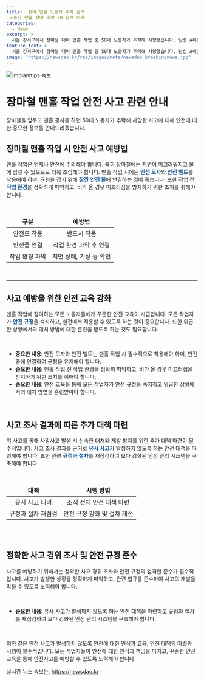 ```yaml
---
title:  장마 맨홀 노동자 추락 숨져
 노동자 맨홀 장마 추락 5m 숨져 아래
categories:
  - News
excerpt: >
  서울 강서구에서 장마철 대비 맨홀 작업 중 50대 노동자가 추락해 사망했습니다. 남성 A씨는 심정지 상태로 병원으로 옮겨졌지만 숨졌습니다. 사고 경위는 경찰이 조사 중이며, KBS뉴스에 제보할 수 있는 방법이 안내됐습니다. (150자)
feature_text: >
  서울 강서구에서 장마철 대비 맨홀 작업 중 50대 노동자가 추락해 사망했습니다. 남성 A씨는 심정지 상태로 병원으로 옮겨졌지만 숨졌습니다. 사고 경위는 경찰이 조사 중이며, KBS뉴스에 제보할 수 있는 방법이 안내됐습니다. (150자)
image: 'https://newsdao.kr/res/images/meta/newsdao_breakingnews.jpg'
---
```


<p><img src="https://newsdao.kr/res/images/meta/newsdao_breakingnews.jpg" alt="implanttips 속보" /></p>

<h1>장마철 맨홀 작업 안전 사고 관련 안내</h1>

<p data-ke-size="size16">장마철을 앞두고 맨홀 공사를 하던 50대 노동자가 추락해 사망한 사고에 대해 안전에 대한 중요한 정보를 안내드리겠습니다.</p>

<h2 data-ke-size="size26">장마철 맨홀 작업 시 안전 사고 예방법</h2>

<p data-ke-size="size16">맨홀 작업은 언제나 안전에 주의해야 합니다. 특히 장마철에는 지면이 미끄러워지고 물에 잠길 수 있으므로 더욱 조심해야 합니다. 맨홀 작업 시에는 <b><span style="color: #1a5490;">안전 모자</span></b>와 <b><span style="color: #1a5490;">안전 벨트</span></b>를 착용해야 하며, 균형을 잡기 위해 <b><span style="color: #1a5490;">잠깐 안전 줄</span></b>에 연결하는 것이 좋습니다. 또한 작업 전 <b><span style="color: #1a5490;">작업 환경</span></b>을 정확하게 파악하고, 비가 올 경우 미끄러짐을 방지하기 위한 조치를 취해야 합니다.</p>

<p data-ke-size="size16">&nbsp;</p>

<table>
    <thead>
        <tr>
            <td style="text-align: center;"><b>구분</b></td>
            <td style="text-align: center;"><b>예방법</b></td>
        </tr>
    </thead>
    <tbody>
        <tr>
            <td style="text-align: center;">안전모 착용</td>
            <td style="text-align: center;">반드시 착용</td>
        </tr>
        <tr>
            <td style="text-align: center;">안전줄 연결</td>
            <td style="text-align: center;">작업 환경 파악 후 연결</td>
        </tr>
        <tr>
            <td style="text-align: center;">작업 환경 파악</td>
            <td style="text-align: center;">지면 상태, 기상 등 확인</td>
        </tr>
    </tbody>
</table>

<p data-ke-size="size16">&nbsp;</p>

<hr>

<h2 data-ke-size="size26">사고 예방을 위한 안전 교육 강화</h2>

<p data-ke-size="size16">맨홀 작업에 참여하는 모든 노동자들에게 꾸준한 안전 교육이 시급합니다. 모든 작업자가 <b><span style="color: #1a5490;">안전 규정</span></b>을 숙지하고, 실전에서 적용할 수 있도록 하는 것이 중요합니다. 또한 위급한 상황에서의 대처 방법에 대한 훈련을 받도록 하는 것도 필요합니다.</p>

<p data-ke-size="size16">&nbsp;</p>

<ul>
    <li><b>중요한 내용</b>: 안전 모자와 안전 벨트는 맨홀 작업 시 필수적으로 착용해아 하며, 안전 줄에 연결하여 균형을 유지해야 합니다.</li>
    <li><b>중요한 내용</b>: 맨홀 작업 전 작업 환경을 정확히 파악하고, 비가 올 경우 미끄러짐을 방지하기 위한 조치를 취해야 합니다.</li>
    <li><b>중요한 내용</b>: 안전 교육을 통해 모든 작업자가 안전 규정을 숙지하고 위급한 상황에서의 대처 방법을 훈련받아야 합니다.</li>
</ul>

<p data-ke-size="size16">&nbsp;</p>

<h2 data-ke-size="size26">사고 조사 결과에 따른 추가 대책 마련</h2>

<p data-ke-size="size16">위 사고를 통해 사망사고 발생 시 신속한 대처와 재발 방지를 위한 추가 대책 마련이 필수적입니다. 사고 조사 결과를 근거로 <b><span style="color: #1a5490;">유사 사고</span></b>가 발생하지 않도록 하는 안전 대책을 마련해야 합니다. 또한 관련 <b><span style="color: #1a5490;">규정과 절차</span></b>를 재점검하여 보다 강화된 안전 관리 시스템을 구축해야 합니다.</p>

<p data-ke-size="size16">&nbsp;</p>

<table>
    <thead>
        <tr>
            <td style="text-align: center;"><b>대책</b></td>
            <td style="text-align: center;"><b>시행 방법</b></td>
        </tr>
    </thead>
    <tbody>
        <tr>
            <td style="text-align: center;">유사 사고 대비</td>
            <td style="text-align: center;">조직 전체 안전 대책 마련</td>
        </tr>
        <tr>
            <td style="text-align: center;">규정과 절차 재점검</td>
            <td style="text-align: center;">안전 규정 강화 및 절차 개선</td>
        </tr>
    </tbody>
</table>

<p data-ke-size="size16">&nbsp;</p>

<hr>

<h2 data-ke-size="size26">정확한 사고 경위 조사 및 안전 규정 준수</h2>

<p data-ke-size="size16">사고를 예방하기 위해서는 정확한 사고 경위 조사와 안전 규정의 엄격한 준수가 필수적입니다. 사고가 발생한 상황을 정확하게 파악하고, 관련 법규를 준수하여 사고의 재발을 막을 수 있도록 노력해야 합니다.</p>

<p data-ke-size="size16">&nbsp;</p>

<ul>
    <li><b>중요한 내용</b>: 유사 사고가 발생하지 않도록 하는 안전 대책을 마련하고 규정과 절차를 재점검하여 보다 강화된 안전 관리 시스템을 구축해야 합니다.</li>
</ul>

<p data-ke-size="size16">&nbsp;</p>

<p data-ke-size="size16">위와 같은 안전 사고가 발생하지 않도록 안전에 대한 인식과 교육, 안전 대책의 마련과 시행이 필수적입니다. 모든 작업자들이 안전에 대한 인식과 책임을 다지고, 꾸준한 안전 교육을 통해 안전사고를 예방할 수 있도록 노력해야 합니다.</p>
실시간 뉴스 속보는, <a href="https://newsdao.kr" rel="dofollow">https://newsdao.kr</a>


